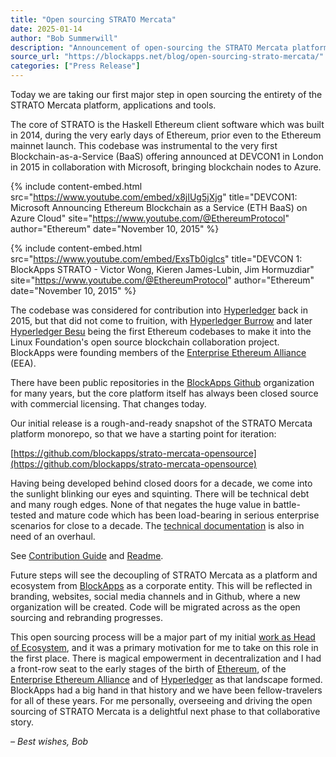 ```yaml
---
title: "Open sourcing STRATO Mercata"
date: 2025-01-14
author: "Bob Summerwill"
description: "Announcement of open-sourcing the STRATO Mercata platform, applications and tools."
source_url: "https://blockapps.net/blog/open-sourcing-strato-mercata/"
categories: ["Press Release"]
---
```


Today we are taking our first major step in open sourcing the entirety of the STRATO Mercata platform, applications and tools.

The core of STRATO is the Haskell Ethereum client software which was built in 2014, during the very early days of Ethereum, prior even to the Ethereum mainnet launch. This codebase was instrumental to the very first Blockchain-as-a-Service (BaaS) offering announced at DEVCON1 in London in 2015 in collaboration with Microsoft, bringing blockchain nodes to Azure.

{% include content-embed.html
  src="https://www.youtube.com/embed/x8jIUg5jXjg"
  title="DEVCON1: Microsoft Announcing Ethereum Blockchain as a Service (ETH BaaS) on Azure Cloud"
  site="https://www.youtube.com/@EthereumProtocol"
  author="Ethereum"
  date="November 10, 2015"
%}

{% include content-embed.html
  src="https://www.youtube.com/embed/ExsTb0iglcs"
  title="DEVCON 1: BlockApps STRATO - Victor Wong, Kieren James-Lubin, Jim Hormuzdiar"
  site="https://www.youtube.com/@EthereumProtocol"
  author="Ethereum"
  date="November 10, 2015"
%}

The codebase was considered for contribution into [Hyperledger](https://hyperledger.org) back in 2015, but that did not come to fruition, with [Hyperledger Burrow](https://github.com/hyperledger-archives/burrow) and later [Hyperledger Besu](https://github.com/hyperledger/besu) being the first Ethereum codebases to make it into the Linux Foundation's open source blockchain collaboration project. BlockApps were founding members of the [Enterprise Ethereum Alliance](https://entethalliance.org) (EEA).

There have been public repositories in the [BlockApps Github](https://github.com/blockapps) organization for many years, but the core platform itself has always been closed source with commercial licensing. That changes today.

Our initial release is a rough-and-ready snapshot of the STRATO Mercata platform monorepo, so that we have a starting point for iteration:

[https://github.com/blockapps/strato-mercata-opensource](https://github.com/blockapps/strato-mercata-opensource)

Having being developed behind closed doors for a decade, we come into the sunlight blinking our eyes and squinting. There will be technical debt and many rough edges. None of that negates the huge value in battle-tested and mature code which has been load-bearing in serious enterprise scenarios for close to a decade. The [technical documentation](https://docs.blockapps.net/) is also in need of an overhaul.

See [Contribution Guide](https://github.com/blockapps/strato-mercata-opensource/blob/main/CONTRIBUTING.md) and [Readme](https://github.com/blockapps/strato-mercata-opensource/blob/main/README.md).

Future steps will see the decoupling of STRATO Mercata as a platform and ecosystem from [BlockApps](https://blockapps.net/company/about-us/) as a corporate entity. This will be reflected in branding, websites, social media channels and in Github, where a new organization will be created. Code will be migrated across as the open sourcing and rebranding progresses.

This open sourcing process will be a major part of my initial [work as Head of Ecosystem](https://blockapps.net/blog/bob-summerwill-joins-blockapps-as-key-industry-leader/), and it was a primary motivation for me to take on this role in the first place. There is magical empowerment in decentralization and I had a front-row seat to the early stages of the birth of [Ethereum](https://ethereum.org), of the [Enterprise Ethereum Alliance](https://entethalliance.org) and of [Hyperledger](https://hyperledger.org) as that landscape formed. BlockApps had a big hand in that history and we have been fellow-travelers for all of these years. For me personally, overseeing and driving the open sourcing of STRATO Mercata is a delightful next phase to that collaborative story.

_– Best wishes, Bob_
